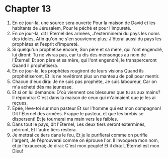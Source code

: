 # Chapter 13

1. En ce jour-là, une source sera ouverte Pour la maison de David et les habitants de Jérusalem, Pour le péché et pour l'impureté.
2. En ce jour-là, dit l'Éternel des armées, J'exterminerai du pays les noms des idoles, Afin qu'on ne s'en souvienne plus; J'ôterai aussi du pays les prophètes et l'esprit d'impureté.
3. Si quelqu'un prophétise encore, Son père et sa mère, qui l'ont engendré, lui diront: Tu ne vivras pas, car tu dis des mensonges au nom de l'Éternel! Et son père et sa mère, qui l'ont engendré, le transperceront Quand il prophétisera.
4. En ce jour-là, les prophètes rougiront de leurs visions Quand ils prophétiseront, Et ils ne revêtiront plus un manteau de poil pour mentir.
5. Chacun d'eux dira: Je ne suis pas prophète, Je suis laboureur, Car on m'a acheté dès ma jeunesse.
6. Et si on lui demande: D'où viennent ces blessures que tu as aux mains? Il répondra: C'est dans la maison de ceux qui m'aimaient que je les ai reçues.
7. Épée, lève-toi sur mon pasteur Et sur l'homme qui est mon compagnon! Dit l'Éternel des armées. Frappe le pasteur, et que les brebis se dispersent! Et je tournerai ma main vers les faibles.
8. Dans tout le pays, dit l'Éternel, Les deux tiers seront exterminés, périront, Et l'autre tiers restera.
9. Je mettrai ce tiers dans le feu, Et je le purifierai comme on purifie l'argent, Je l'éprouverai comme on éprouve l'or. Il invoquera mon nom, et je l'exaucerai; Je dirai: C'est mon peuple! Et il dira: L'Éternel est mon Dieu!

